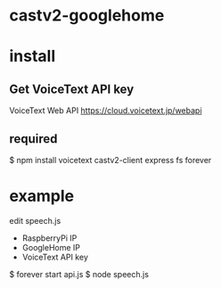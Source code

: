 # castv2-googlehome

# install
## Get VoiceText API key
VoiceText Web API
https://cloud.voicetext.jp/webapi

## required
$ npm install voicetext castv2-client express fs forever

# example
edit speech.js
- RaspberryPi IP
- GoogleHome IP
- VoiceText API key

$ forever start api.js
$ node speech.js

